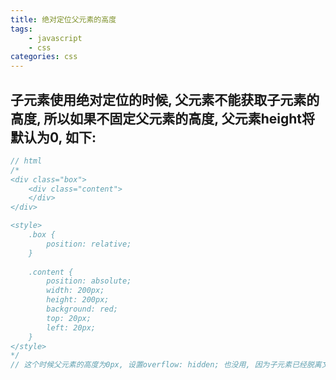 ```yaml
---
title: 绝对定位父元素的高度
tags: 
    - javascript
    - css
categories: css
---
```


## 子元素使用绝对定位的时候, 父元素不能获取子元素的高度, 所以如果不固定父元素的高度, 父元素height将默认为0, 如下:
<!-- more -->

```javascript
// html
/*
<div class="box">
	<div class="content">
	</div>
</div>

<style>
	.box {
		position: relative;
	}
	
	.content {
		position: absolute;
		width: 200px;
		height: 200px;
		background: red;
		top: 20px;
		left: 20px;
	}
</style>
*/
// 这个时候父元素的高度为0px, 设置overflow: hidden; 也没用, 因为子元素已经脱离文档流了, 所以获取不到子元素的高度
```

